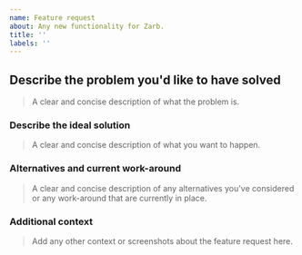 ```yaml
---
name: Feature request
about: Any new functionality for Zarb.
title: ''
labels: ''
---
```


<!--
Thank you in advance for helping us to improve Zarb!

Please read through the template below and answer all relevant questions.
Your additional work here is greatly appreciated and will help us respond as quickly as possible.

For more advanced features please consider our [ZIPs repo](https://github.com/zarbchain/zips)
-->

## Describe the problem you'd like to have solved

> A clear and concise description of what the problem is.

### Describe the ideal solution

> A clear and concise description of what you want to happen.

### Alternatives and current work-around

> A clear and concise description of any alternatives you've considered or any work-around that are currently in place.

### Additional context

> Add any other context or screenshots about the feature request here.
